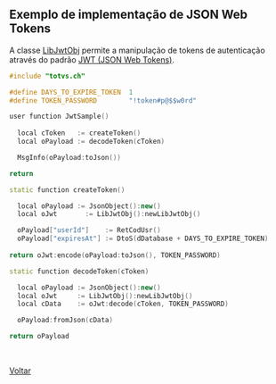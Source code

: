 ## Exemplo de implementação de JSON Web Tokens

A classe [LibJwtObj](#) permite a manipulação de tokens de autenticação através 
do padrão [JWT (JSON Web Tokens)](https://jwt.io).

```cpp
#include "totvs.ch"

#define DAYS_TO_EXPIRE_TOKEN  1
#define TOKEN_PASSWORD        "!token#p@$$w0rd"

user function JwtSample()
  
  local cToken   := createToken()  
  local oPayload := decodeToken(cToken)

  MsgInfo(oPayload:toJson())

return

static function createToken()

  local oPayload := JsonObject():new()
  local oJwt	   := LibJwtObj():newLibJwtObj()

  oPayload["userId"]    := RetCodUsr()
  oPayload["expiresAt"] := DtoS(dDatabase + DAYS_TO_EXPIRE_TOKEN)
	
return oJwt:encode(oPayload:toJson(), TOKEN_PASSWORD)

static function decodeToken(cToken)

  local oPayload := JsonObject():new()
  local oJwt     := LibJwtObj():newLibJwtObj()
  local cData    := oJwt:decode(cToken, TOKEN_PASSWORD)  

  oPayload:fromJson(cData)

return oPayload
```

<br/>

[Voltar](../index)